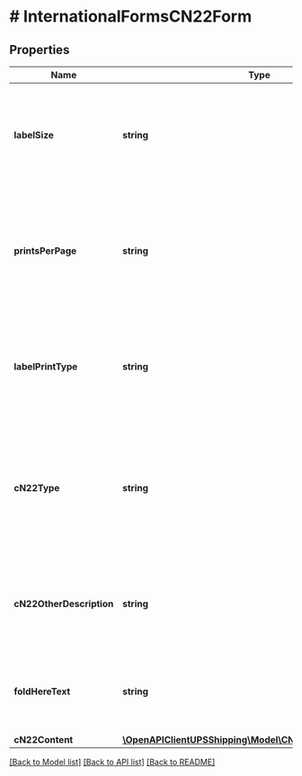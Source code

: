 # # InternationalFormsCN22Form

## Properties

Name | Type | Description | Notes
------------ | ------------- | ------------- | -------------
**labelSize** | **string** | Provide the valid values:  6 &#x3D; 4X6 1 &#x3D; 8.5X11   Required if the CN22 form container is present. |
**printsPerPage** | **string** | Number of label per page. Currently 1 per page is supported.  Required if the CN22 form container is present. |
**labelPrintType** | **string** | Valid Values are pdf, png, gif, zpl, star, epl2 and spl.   Required if the CN22 form container is present. |
**cN22Type** | **string** | Valid values:  1 &#x3D; GIFT 2 &#x3D; DOCUMENTS 3 &#x3D; COMMERCIAL SAMPLE 4 &#x3D; OTHER  Required if the CN22 form container is present. |
**cN22OtherDescription** | **string** | Required if CN22Type is OTHER.  Required if the CN22 form container is present. | [optional]
**foldHereText** | **string** | String will replace default \&quot;Fold Here\&quot; text displayed on the label. | [optional]
**cN22Content** | [**\OpenAPIClientUPSShipping\Model\CN22FormCN22Content[]**](CN22FormCN22Content.md) |  |

[[Back to Model list]](../../README.md#models) [[Back to API list]](../../README.md#endpoints) [[Back to README]](../../README.md)
